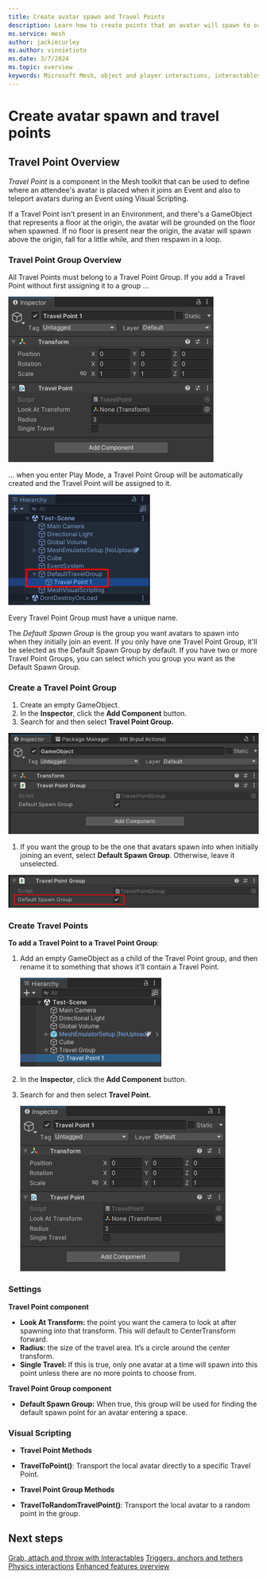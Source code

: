 ```yaml
---
title: Create avatar spawn and Travel Points
description: Learn how to create points that an avatar will spawn to or travel to when using teleportation.
ms.service: mesh
author: jackiecurley
ms.author: vinnietieto
ms.date: 3/7/2024
ms.topic: overview
keywords: Microsoft Mesh, object and player interactions, interactables, avatars, anchors, tethers, triggers, trigger volumes, grab, hold, throw, teleport, spawn, travel points
---
```


# Create avatar spawn and travel points

## Travel Point Overview

*Travel Point* is a component in the Mesh toolkit that can be used to define where an attendee's avatar is placed when it joins an Event and also to teleport  avatars during an Event using Visual Scripting.

If a Travel Point isn't present in an Environment, and there's a GameObject that represents a floor at the origin, the avatar will be grounded on the floor when spawned. If no floor is present near the origin, the avatar will spawn above the origin, fall for a little while, and then respawn in a loop.

### Travel Point Group Overview

All Travel Points must belong to a Travel Point Group. If you add a Travel Point without first assigning it to a group ...

![A screen shot of a Travel Point in the Hierarchy that's not assigned to a Travel Point Group.](../../../media/enhance-your-environment/object-player-interactions/007-travel-point.png)

... when you enter Play Mode, a Travel Point Group will be automatically created and the Travel Point will be assigned to it.

![A screen shot of a Travel Point that is automatically assigned to an automatically created Travel Point Group in Play Mode.](../../../media/enhance-your-environment/object-player-interactions/022-travel-point-in-group.png)

Every Travel Point Group must have a unique name. 

The *Default Spawn Group* is the group you want avatars to spawn into when they initially join an event. If you only have one Travel Point Group, it'll be selected as the Default Spawn Group by default. If you have two or more Travel Point Groups, you can select which you group you want as the Default Spawn Group.

### Create a Travel Point Group

1. Create an empty GameObject.
1. In the **Inspector**, click the **Add Component** button.
1. Search for and then select **Travel Point Group.**

![A screen shot of a game object with the Travel Point Group component attached.](../../../media/enhance-your-environment/object-player-interactions/006-travel-point-group.png)

1. If you want the group to be the one that avatars spawn into when initially joining an event, select **Default Spawn Group**. Otherwise, leave it unselected.  

![A screen shot of a Travel Point component with its Default Spawn Group property selected.](../../../media/enhance-your-environment/object-player-interactions/023-default-spawn-group-selected.png)

### Create Travel Points

**To add a Travel Point to a Travel Point Group**:

1. Add an empty GameObject as a child of the Travel Point group, and then rename it to something that shows it'll contain a Travel Point.

    ![A screen shot of a Travel Point game object created as a child of a Travel Group game object.](../../../media/enhance-your-environment/object-player-interactions/008-travel-point-in-hierarchy.png)

1. In the **Inspector**, click the **Add Component** button.
1. Search for and then select **Travel Point.**

    ![A screen shot of the Travel Point component.](../../../media/enhance-your-environment/object-player-interactions/007-travel-point.png)
    
### Settings

**Travel Point component**

- **Look At Transform:** the point you want the camera to look at after spawning into that transform. This will default to CenterTransform forward.  
- **Radius:** the size of the travel area. It’s a circle around the center transform.  
- **Single Travel:** If this is true, only one avatar at a time will spawn into this point unless there are no more points to choose from.

**Travel Point Group component**

- **Default Spawn Group:** When true, this group will be used for finding the default spawn point for an avatar entering a space.

### Visual Scripting

- **Travel Point Methods**

- **TravelToPoint()**: Transport the local avatar directly to a specific Travel Point.

- **Travel Point Group Methods**

- **TravelToRandomTravelPoint()**: Transport the local avatar to a random point in the group.

## Next steps

[Grab, attach and throw with Interactables](./interactables.md)
[Triggers, anchors and tethers](./triggers-anchors-and-tethers.md)
[Physics interactions](../physics/mesh-physics-overview.md)
[Enhanced features overview](../enhanced-features-overview.md)
